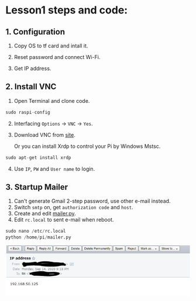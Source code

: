 # Lesson1 steps and code:
## 1. Configuration
  1. Copy OS to tf card and intall it.
  
  2. Reset password and connect Wi-Fi.
  
  3. Get IP address.
## 2. Install VNC
  1. Open Terminal and clone code.
  ```python
  sudo raspi-config
  ```
  2. Interfacing `Options` -> `VNC` -> `Yes`.
  3. Download VNC from [site](https://www.realvnc.com/en/connect/download/viewer/).
  
      Or you can install Xrdp to control your Pi by Windows Mstsc.
  ```python
  sudo apt-get install xrdp
  ```
  4. Use `IP`, `PW` and `User name` to login.
## 3. Startup Mailer
  1. Can't generate Gmail 2-step password, use other e-mail instead.
  2. Switch  ```smtp``` on, get ```authorization code``` and ```host```.
  3. Create and edit [mailer.py](https://github.com/Gry1995/Iot-Project/blob/master/Lesson01/mailer.py).
  4. Edit ```rc.local``` to sent e-mail when reboot.
  ```python
  sudo nano /etc/rc.local
  python /home/pi/mailer.py
  ```
  ![](https://github.com/Gry1995/Iot-Project/blob/master/Lesson01/IP%20address.PNG)
